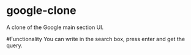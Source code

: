 # google-clone
A clone of the Google main section UI.

#Functionality
You can write in the search box, press enter and get the query.
